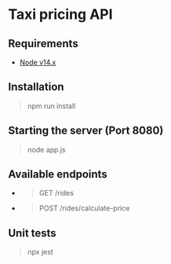 # Taxi pricing API

## Requirements

- [Node v14.x](https://nodejs.org/en/download/)

## Installation

> npm run install

## Starting the server (Port 8080)

> node app.js

## Available endpoints

- > GET /rides
- > POST /rides/calculate-price

## Unit tests

> npx jest
